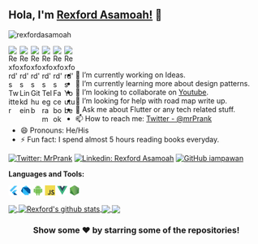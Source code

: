 ## Hola, I'm [Rexford Asamoah!](www.defencify.ml) 👋

<p align="left"> <img src="https://komarev.com/ghpvc/?username=rexfordasamoah51&label=Views&color=blue&style=plastic" alt="rexfordasamoah" /> </p>

<a href="https://twitter.com/mr_prank_dev">
  <img align="left" alt="Rexford's Twitter" width="22px" src="https://cdn.jsdelivr.net/npm/simple-icons@v3/icons/twitter.svg" />
</a>
<a href="https://linkedin.com/in/rexfordasamoah">
  <img align="left" alt="Rexford's Linkdein" width="22px" src="https://cdn.jsdelivr.net/npm/simple-icons@v3/icons/linkedin.svg" />
</a>
<a href="https://github.com/rexfordasamoah51">
  <img align="left" alt="Rexford's Github" width="22px" src="https://cdn.jsdelivr.net/npm/simple-icons@v3/icons/github.svg" />
</a>
<a href="https://t.me/Mr_Prank51">
  <img align="left" alt="Rexford's Telegram" width="22px" src="https://cdn.jsdelivr.net/npm/simple-icons@v3/icons/telegram.svg" />
</a>
<a href="https://www.facebook.com/profile.php?id=100008469395907&_rdc=1&_rdr">
  <img align="left" alt=" Rexford's Facebook" width="22px" src="https://cdn.jsdelivr.net/npm/simple-icons@v3/icons/facebook.svg" />
</a>
<a href="https://www.youtube.com/channel/UCboY_5jx_skU8zM96w23SZg">
  <img align="left" alt="Rexford's Youtube" width="22px" src="https://cdn.jsdelivr.net/npm/simple-icons@v3/icons/youtube.svg" />
</a>

<br/>
<br/>



- 🔭 I’m currently working on Ideas.
- 🌱 I’m currently learning more about design patterns.
- 👯 I’m looking to collaborate on [Youtube]().
- 🤔 I’m looking for help with road map write up.
- 💬 Ask me about Flutter or any tech related stuff.
- 📫 How to reach me: [Twitter - @mrPrank](https://twitter.com/Rexthedev)
- 😄 Pronouns: He/His
- ⚡ Fun fact: I spend almost 5 hours reading books everyday.

[![Twitter: MrPrank](https://img.shields.io/twitter/follow/mr_prank_dev?style=social)](https://twitter.com/mr_prank_dev)
[![Linkedin: Rexford Asamoah](https://img.shields.io/badge/-rexfordasamoah-blue?style=flat-square&logo=Linkedin&logoColor=white&link=https://www.linkedin.com/in/rexfordasamoah/)](https://www.linkedin.com/in/rexfordasamoah/)
[![GitHub iampawan](https://img.shields.io/github/followers/rexfordasamoah51?label=follow&style=social)](https://github.com/rexfordasamoah51)



**Languages and Tools:**  

<code><img height="20" src="https://raw.githubusercontent.com/github/explore/80688e429a7d4ef2fca1e82350fe8e3517d3494d/topics/flutter/flutter.png"></code>
<code><img height="20" src="https://raw.githubusercontent.com/github/explore/80688e429a7d4ef2fca1e82350fe8e3517d3494d/topics/dart/dart.png"></code>
<code><img height="20" src="https://raw.githubusercontent.com/github/explore/80688e429a7d4ef2fca1e82350fe8e3517d3494d/topics/android/android.png"></code>
<code><img height="20" src="https://raw.githubusercontent.com/github/explore/80688e429a7d4ef2fca1e82350fe8e3517d3494d/topics/javascript/javascript.png"></code>
<code><img height="20" src="https://raw.githubusercontent.com/github/explore/80688e429a7d4ef2fca1e82350fe8e3517d3494d/topics/vue/vue.png"></code>
<code><img height="20" src="https://raw.githubusercontent.com/github/explore/80688e429a7d4ef2fca1e82350fe8e3517d3494d/topics/nodejs/nodejs.png"></code>    

<a href="https://github.com/rexfordasamoah51">
  <img align="center" src="https://github-readme-stats.vercel.app/api/top-langs/?username=rexfordasamoah51&theme=light&hide_langs_below=1" />
</a>
<a href="https://github.com/rexfordasamoah51">
 <img align="center" src="https://github-readme-stats.vercel.app/api?username=rexfordasamoah51&show_icons=true&theme=light&line_height=27" alt="Rexford's github stats"/>
</a>
<a href="https://github.com/Rexfordasamoah51/flutter_cMoon_icons">
  <img align="center" src="https://github-readme-stats.vercel.app/api/pin/?username=rexfordasamoah51&repo=flutter_cMoon_icons&theme=light" />

</a>
<a href="https://github.com/Rexfordasamoah51/flutter_web_codeless">
 <img align="center" src="https://github-readme-stats.vercel.app/api/pin/?username=rexfordasamoah51&repo=flutter_web_codeless&theme=light" />
</a>

<div align="center">

### Show some ❤️ by starring some of the repositories!

</div>
